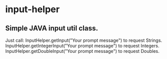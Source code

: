 # input-helper

## Simple JAVA input util class. 

Just call:
InputHelper.getInput("Your prompt message") to request Strings. 
InputHelper.getIntegerInput("Your prompt message") to request Integers.
InputHelper.getDoubleInput("Your prompt message") to request Doubles.

